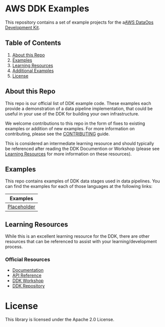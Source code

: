 # AWS DDK Examples

This repository contains a set of example projects for the a[AWS DataOps Development
Kit](https://github.com/awslabs/aws-ddk).

## Table of Contents
1. [About this Repo](#About)
2. [Examples](#Examples)
3. [Learning Resources](#Learning)
4. [Additional Examples](#AddEx)
4. [License](#License)

## About this Repo <a name="About"></a>
This repo is our official list of DDK example code. These examples each provide a demonstration of a data pipeline implementation, that could be useful in your use of the DDK for building your own infrastructure.

We welcome contributions to this repo in the form of fixes to existing examples or addition of new examples. For more information on contributing, please see the [CONTRIBUTING](https://github.com/aws-samples/aws-ddk-examples/blob/main/CONTRIBUTING.md) guide.

This is considered an intermediate learning resource and should typically be referenced after reading the DDK Documention or Workshop (please see [Learning Resources](#Learning) for more information on these resources).

## Examples <a name="Examples"></a>
This repo contains examples of DDK data stages used in data pipelines. You can find the examples for each of those languages at the following links:

| Examples |
|----------|
| [Placeholder](https://github.com/aws-samples/aws-ddk-examples/tree/main/placeholder) |


## Learning Resources <a name="Learning"></a>
While this is an excellent learning resource for the DDK, there are other resources that can be referenced to assist with your learning/development process.

### Official Resources
- [Documentation](https://awslabs.github.io/aws-ddk/)
- [API Reference](https://awslabs.github.io/aws-ddk/release/stable/api/index)
- [DDK Workshop](https://catalog.us-east-1.prod.workshops.aws/workshops/3644b48b-1d7c-43ef-a353-6edcd96385af/en-US)
- [DDK Repository](https://github.com/aws/aws-ddk)

# License <a name="License"></a>

This library is licensed under the Apache 2.0 License.
